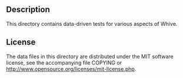 Description
------------

This directory contains data-driven tests for various aspects of Whive.

License
--------

The data files in this directory are distributed under the MIT software
license, see the accompanying file COPYING or
http://www.opensource.org/licenses/mit-license.php.

